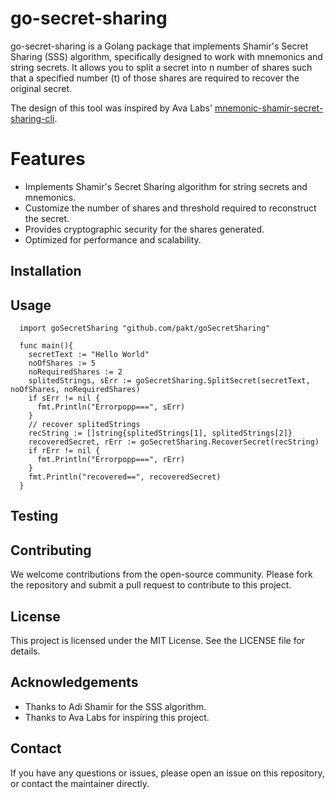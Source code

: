 # go-secret-sharing
go-secret-sharing is a Golang package that implements Shamir's Secret Sharing (SSS) algorithm, specifically designed to work with mnemonics and string secrets. It allows you to split a secret into n number of shares such that a specified number (t) of those shares are required to recover the original secret.

The design of this tool was inspired by Ava Labs' [mnemonic-shamir-secret-sharing-cli](https://github.com/ava-labs/mnemonic-shamir-secret-sharing-cli).

# Features
- Implements Shamir's Secret Sharing algorithm for string secrets and mnemonics.
- Customize the number of shares and threshold required to reconstruct the secret.
- Provides cryptographic security for the shares generated.
- Optimized for performance and scalability.

## Installation

## Usage
```
  import goSecretSharing "github.com/pakt/goSecretSharing"

  func main(){
    secretText := "Hello World"
    noOfShares := 5
    noRequiredShares := 2
    splitedStrings, sErr := goSecretSharing.SplitSecret(secretText, noOfShares, noRequiredShares)
    if sErr != nil {
      fmt.Println("Errorpopp===", sErr)
    }
    // recover splitedStrings
    recString := []string{splitedStrings[1], splitedStrings[2]}
    recoveredSecret, rErr := goSecretSharing.RecoverSecret(recString)
    if rErr != nil {
      fmt.Println("Errorpopp===", rErr)
    }
    fmt.Println("recovered==", recoveredSecret)
  }
```
## Testing

## Contributing
We welcome contributions from the open-source community. Please fork the repository and submit a pull request to contribute to this project.

## License
This project is licensed under the MIT License. See the LICENSE file for details.

## Acknowledgements
- Thanks to Adi Shamir for the SSS algorithm.
- Thanks to Ava Labs for inspiring this project.

## Contact
If you have any questions or issues, please open an issue on this repository, or contact the maintainer directly.








